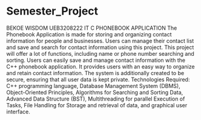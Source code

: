 # Semester_Project
BEKOE WISDOM
UEB3208222
IT C
PHONEBOOK APPLICATION 
The Phonebook Application is made for storing and organizing contact information for people and businesses. Users can manage their contact list and save and search for contact information using this project. This project will offer a lot of functions, including name or phone number searching and sorting. Users can easily save and manage contact information with the C++ phonebook application. It provides users with an easy way to organize and retain contact information. The system is additionally created to be secure, ensuring that all user data is kept private.
Technologies Required: C++ programming language, Database Management System (DBMS), Object-Oriented Principles, Algorithms for Searching and Sorting Data, Advanced Data Structure (BST), Multithreading for parallel Execution of Tasks, File Handling for Storage and retrieval of data, and graphical user interface.
